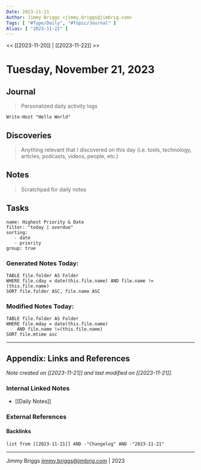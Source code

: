 ```yaml
---
Date: 2023-11-21
Author: Jimmy Briggs <jimmy.briggs@jimbrig.com>
Tags: [ "#Type/Daily", "#Topic/Journal" ]
Alias: [ "2023-11-21" ]
---
```


<< [[2023-11-20]] | [[2023-11-22]] >>

# Tuesday, November 21, 2023

## Journal

> Personalized daily activity logs


```run-powershell
Write-Host "Hello World"
```

## Discoveries

> Anything relevant that I discovered on this day (i.e. tools, technology, articles, podcasts, videos, people, etc.)

## Notes

> Scratchpad for daily notes

## Tasks

```todoist
name: Highest Priority & Date
filter: "today | overdue"
sorting: 
   - date
   - priority
group: true
```


### Generated Notes Today:

```dataview
TABLE file.folder AS Folder 
WHERE file.cday = date(this.file.name) AND file.name !=(this.file.name) 
SORT file.folder ASC, file.name ASC
```

### Modified Notes Today:

```dataview
TABLE file.folder AS Folder
WHERE file.mday = date(this.file.name) 
	AND file.name !=(this.file.name)
SORT file.mtime asc
```

***

## Appendix: Links and References

*Note created on [[2023-11-21]] and last modified on [[2023-11-21]].*

### Internal Linked Notes

- [[Daily Notes]]

### External References

#### Backlinks

```dataview
list from [[2023-11-21]] AND -"Changelog" AND -"2023-11-21"
```


***

Jimmy Briggs <jimmy.briggs@jimbrig.com> | 2023